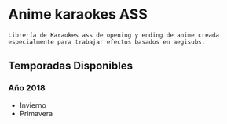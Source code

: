 # Anime karaokes ASS

	Librería de Karaokes ass de opening y ending de anime creada especialmente para trabajar efectos basados en aegisubs.

## Temporadas Disponibles

### Año 2018

- Invierno
- Primavera
